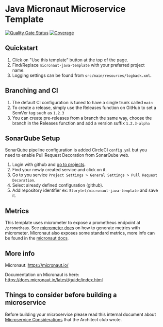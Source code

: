 # Java Micronaut Microservice Template

[![Quality Gate Status](https://sonarqube.storytel.dev/api/project_badges/measure?project=com.storytel%3Amicronaut-java-template&metric=alert_status&token=db319b7d86d8ff58fa3ca87986c345da1658d737)](https://sonarqube.storytel.dev/dashboard?id=com.storytel%3Amicronaut-java-template)
[![Coverage](https://sonarqube.storytel.dev/api/project_badges/measure?project=com.storytel%3Amicronaut-java-template&metric=coverage&token=db319b7d86d8ff58fa3ca87986c345da1658d737)](https://sonarqube.storytel.dev/dashboard?id=com.storytel%3Amicronaut-java-template)

## Quickstart
1. Click on "Use this template" button at the top of the page.
1. Find/Replace `micronaut-java-template` with your preferred project name.
1. Logging settings can be found from `src/main/resources/logback.xml`.

## Branching and CI

1. The default CI configuration is tuned to have a single trunk called `main`
1. To create a release, simply use the Releases function on GitHub to set a SemVer tag such as `1.2.3`
1. You can create pre-releases from a branch the same way, choose the branch in the Releases function and add a version suffix `1.2.3-alpha`

## SonarQube Setup
SonarQube pipeline configuration is added CircleCI `config.yml` but you need to enable Pull Request Decoration from SonarQube web.
1. Login with github and [go to projects](https://sonarqube.storytel.dev/projects).
1. Find your newly created service and click on it.
1. Go to you service `Project Settings > General Settings > Pull Request Decoration`.
1. Select already defined configuration (github).
1. Add repository identifier ex: `Storytel/micronaut-java-template` and save it.

## Metrics

This template uses micrometer to expose a prometheus endpoint at `/prometheus`. See [micrometer docs](https://micrometer.io/docs/concepts)
on how to generate metrics with micrometer. Micronaut also exposes some standard metrics, more info can be found in the
[micronaut docs](https://micronaut-projects.github.io/micronaut-micrometer/latest/guide/).

## More info
Micronaut: https://micronaut.io/

Documentation on Micronaut is here: https://docs.micronaut.io/latest/guide/index.html

## Things to consider before building a microservice
Before building your microservice please read this internal document about [Microservice Considerations](https://docs.google.com/document/d/1XP5LePvfBWPqmwfxho_ApDNON2xeJ1Ul2T0zllmHGZw/edit) that the Architect club wrote.
